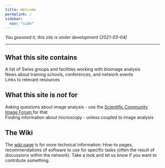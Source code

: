 ```yaml
---
title: Welcome
permalink: /
sidebar:
  nav: "side"
---
```


*You guessed it, this site is under development (2021-03-04)*

---

## What this site contains
A list of Swiss groups and facilities working with bioimage analysis  
News about training schools, conferences, and network events  
Links to relevant resources

## What this site is *not* for
Asking questions about image analysis - use the [Scientific Community Image Forum ](https://forum.image.sc/) for that  
Finding information about microscopy - unless coupled to image analysis

## The Wiki
The [wiki page](https://github.com/SwissBIAS/SwissBIAS.github.io/wiki) is for more technical information: How-to pages, recommendations of software to use for specific tasks (often the result of discussions within the network). Take a look and let us know if you want to contribute something.
